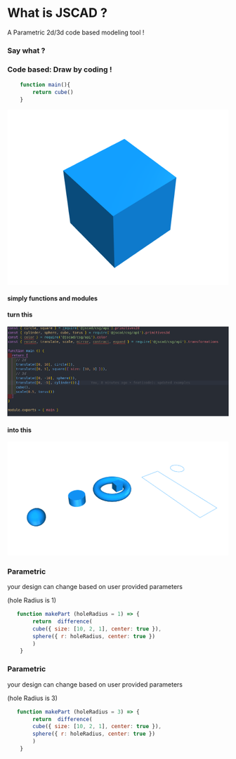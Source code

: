 # What is JSCAD ?

A Parametric 2d/3d code based modeling tool ! <!-- .element: class="fragment" -->

### Say what ?

### Code based: Draw by coding !

```javascript
    function main(){
        return cube()
    }
```

![alt text](./img/cube.png "cubeee")<!-- .element: class="fragment" -->

#### simply functions and modules

#### turn this
![alt text](./img/all-shapes-code.png "things")

#### into this

![alt text](./img/all-shapes.png "things")

### Parametric <!-- .slide: data-background-image="./img/holeradius1.png" -->

your design can change based on user provided parameters

(hole Radius is 1)

```javascript
   function makePart (holeRadius = 1) => {
        return  difference(
        cube({ size: [10, 2, 1], center: true }),
        sphere({ r: holeRadius, center: true })
        )
    }
```

### Parametric <!-- .slide: data-background-image="./img/holeradius3.png" -->

your design can change based on user provided parameters

(hole Radius is 3)

```javascript
   function makePart (holeRadius = 3) => {
        return  difference(
        cube({ size: [10, 2, 1], center: true }),
        sphere({ r: holeRadius, center: true })
        )
    }
```
